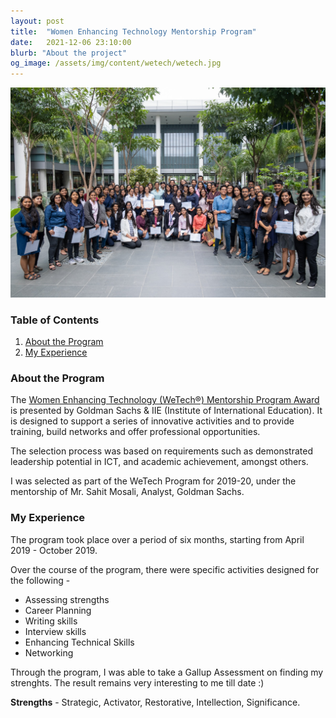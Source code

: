 ```yaml
---
layout: post
title:  "Women Enhancing Technology Mentorship Program"
date:   2021-12-06 23:10:00
blurb: "About the project"
og_image: /assets/img/content/wetech/wetech.jpg
---
```


<img src="/assets/img/content/wetech/wetech.jpg" alt="bay" class="post-pic"/>

### Table of Contents

1. [About the Program](#about-the-program)
2. [My Experience](#my-experience)

### About the Program

The [Women Enhancing Technology (WeTech®) Mentorship Program Award](https://www.iie.org/en/Programs/WeTech/STEM-Scholarships-for-Women/Goldman-Sachs-Scholarship) is presented by Goldman Sachs & IIE (Institute of International Education). It is designed to support a series of innovative activities and to provide training, build networks and offer professional opportunities.

The selection process was based on requirements such as demonstrated leadership potential in ICT, and academic achievement, amongst others.

I was selected as part of the WeTech Program for 2019-20, under the mentorship of Mr. Sahit Mosali, Analyst, Goldman Sachs.

### My Experience

The program took place over a period of six months, starting from April 2019 - October 2019.

Over the course of the program, there were specific activities designed for the following -
* Assessing strengths
* Career Planning
* Writing skills
* Interview skills
* Enhancing Technical Skills
* Networking

Through the program, I was able to take a Gallup Assessment on finding my strenghts. The result remains very interesting to me till date :)

**Strengths** - Strategic, Activator, Restorative, Intellection, Significance.
